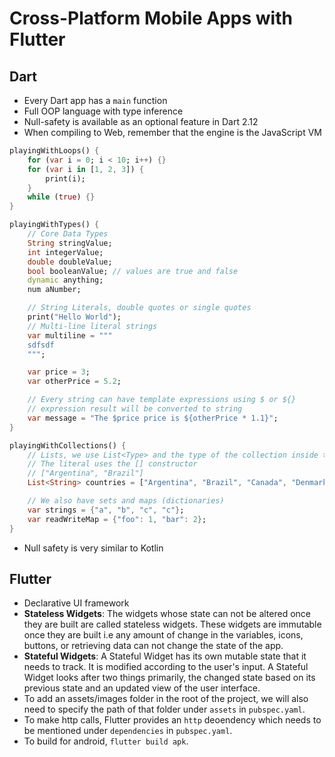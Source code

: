 # Cross-Platform Mobile Apps with Flutter

## Dart

- Every Dart app has a `main` function
- Full OOP language with type inference
- Null-safety is available as an optional feature in Dart 2.12
- When compiling to Web, remember that the engine is the JavaScript VM

```dart
playingWithLoops() {
    for (var i = 0; i < 10; i++) {}
    for (var i in [1, 2, 3]) {
        print(i);
    }
    while (true) {}
}

playingWithTypes() {
    // Core Data Types
    String stringValue;
    int integerValue;
    double doubleValue;
    bool booleanValue; // values are true and false
    dynamic anything;
    num aNumber;

    // String Literals, double quotes or single quotes
    print("Hello World");
    // Multi-line literal strings
    var multiline = """
    sdfsdf
    """;

    var price = 3;
    var otherPrice = 5.2;

    // Every string can have template expressions using $ or ${}
    // expression result will be converted to string
    var message = "The $price price is ${otherPrice * 1.1}";
}

playingWithCollections() {
    // Lists, we use List<Type> and the type of the collection inside the generic
    // The literal uses the [] constructor
    // ["Argentina", "Brazil"]
    List<String> countries = ["Argentina", "Brazil", "Canada", "Denmark"];

    // We also have sets and maps (dictionaries)
    var strings = {"a", "b", "c", "c"};
    var readWriteMap = {"foo": 1, "bar": 2};
}
```
- Null safety is very similar to Kotlin

## Flutter

- Declarative UI framework
- **Stateless Widgets**: The widgets whose state can not be altered once they are built are called stateless widgets. These widgets are immutable once they are built i.e any amount of change in the variables, icons, buttons, or retrieving data can not change the state of the app.
- **Stateful Widgets**: A Stateful Widget has its own mutable state that it needs to track. It is modified according to the user's input. A Stateful Widget looks after two things primarily, the changed state based on its previous state and an updated view of the user interface.
- To add an assets/images folder in the root of the project, we will also need to specify the path of that folder under `assets` in `pubspec.yaml`.
- To make http calls, Flutter provides an `http` deoendency which needs to be mentioned under `dependencies` in `pubspec.yaml`.
- To build for android, `flutter build apk`.